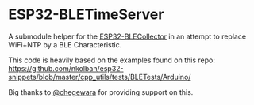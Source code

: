 # ESP32-BLETimeServer

A submodule helper for the [ESP32-BLECollector](https://github.com/tobozo/ESP32-BLECollector) in an attempt to replace WiFi+NTP by a BLE Characteristic.

This code is heavily based on the examples found on this repo:
    https://github.com/nkolban/esp32-snippets/blob/master/cpp_utils/tests/BLETests/Arduino/


Big thanks to [@chegewara](https://github.com/chegewara) for providing support on this.
